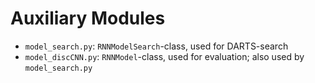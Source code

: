 # Auxiliary Modules

* `model_search.py`: `RNNModelSearch`-class, used for DARTS-search
* `model_discCNN.py`: `RNNModel`-class, used for evaluation; also used by `model_search.py`
